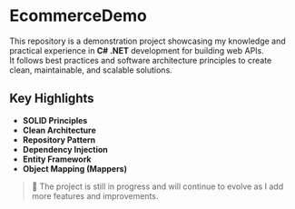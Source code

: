 # EcommerceDemo

This repository is a demonstration project showcasing my knowledge and practical experience in **C# .NET** development for building web APIs.  
It follows best practices and software architecture principles to create clean, maintainable, and scalable solutions.

## Key Highlights
- **SOLID Principles**
- **Clean Architecture**
- **Repository Pattern**
- **Dependency Injection**
- **Entity Framework**
- **Object Mapping (Mappers)**

> 🚧 The project is still in progress and will continue to evolve as I add more features and improvements.
